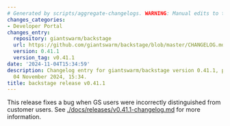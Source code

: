```yaml
---
# Generated by scripts/aggregate-changelogs. WARNING: Manual edits to this files will be overwritten.
changes_categories:
- Developer Portal
changes_entry:
  repository: giantswarm/backstage
  url: https://github.com/giantswarm/backstage/blob/master/CHANGELOG.md#0411---2024-11-04
  version: 0.41.1
  version_tag: v0.41.1
date: '2024-11-04T15:34:59'
description: Changelog entry for giantswarm/backstage version 0.41.1, published on
  04 November 2024, 15:34.
title: backstage release v0.41.1
---
```


This release fixes a bug when GS users were incorrectly distinguished from customer users.
See [./docs/releases/v0.41.1-changelog.md](./docs/releases/v0.41.1-changelog.md) for more information.

